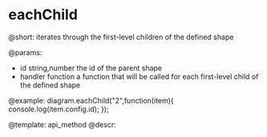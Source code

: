 eachChild
============
@short:
	iterates through the first-level children of the defined shape

@params:

- id			string,number		the id of the parent shape
- handler		function			a function that will be called for each first-level child of the defined shape


@example:
diagram.eachChild("2",function(item){
    console.log(item.config.id);
});

@template:	api_method
@descr:

